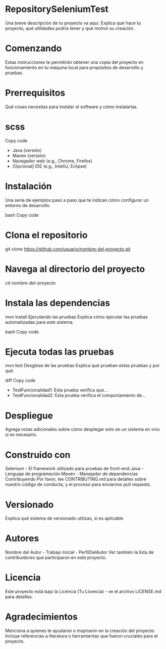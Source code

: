# RepositorySeleniumTest
Una breve descripción de tu proyecto va aquí. Explica qué hace tu proyecto, qué utilidades podría tener y qué motivó su creación.

# Comenzando
Estas instrucciones te permitirán obtener una copia del proyecto en funcionamiento en tu máquina local para propósitos de desarrollo y pruebas.

# Prerrequisitos
Qué cosas necesitas para instalar el software y cómo instalarlas.

# scss
Copy code
- Java (versión)
- Maven (versión)
- Navegador web (e.g., Chrome, Firefox)
- [Opcional] IDE (e.g., IntelliJ, Eclipse)
# Instalación
Una serie de ejemplos paso a paso que te indican cómo configurar un entorno de desarrollo.

bash
Copy code
# Clona el repositorio
git clone https://github.com/usuario/nombre-del-proyecto.git

# Navega al directorio del proyecto
cd nombre-del-proyecto

# Instala las dependencias
mvn install
Ejecutando las pruebas
Explica cómo ejecutar las pruebas automatizadas para este sistema.

bash
Copy code
# Ejecuta todas las pruebas
mvn test
Desglose de las pruebas
Explica qué prueban estas pruebas y por qué.

diff
Copy code
- TestFuncionalidad1: Esta prueba verifica que...
- TestFuncionalidad2: Esta prueba verifica el comportamiento de...
# Despliegue
Agrega notas adicionales sobre cómo desplegar esto en un sistema en vivo si es necesario.

# Construido con
Selenium - El framework utilizado para pruebas de front-end
Java - Lenguaje de programación
Maven - Manejador de dependencias
Contribuyendo
Por favor, lee CONTRIBUTING.md para detalles sobre nuestro código de conducta, y el proceso para enviarnos pull requests.

# Versionado
Explica qué sistema de versionado utilizas, si es aplicable.

# Autores
Nombre del Autor - Trabajo Inicial - PerfilDelAutor
Ver también la lista de contribuidores que participaron en este proyecto.

# Licencia
Este proyecto está bajo la Licencia (Tu Licencia) - ve el archivo LICENSE.md para detalles.

# Agradecimientos
Menciona a quienes te ayudaron o inspiraron en la creación del proyecto.
Incluye referencias a literatura o herramientas que fueron cruciales para el proyecto.